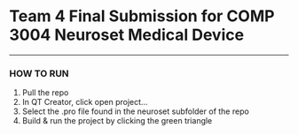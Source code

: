 # Team 4 Final Submission for COMP 3004 Neuroset Medical Device
___
### HOW TO RUN
1. Pull the repo
2. In QT Creator, click open project...
3. Select the .pro file found in the neuroset subfolder of the repo
4. Build & run the project by clicking the green triangle
   
